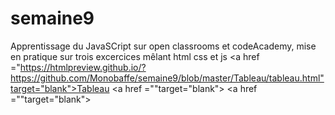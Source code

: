 # semaine9

Apprentissage du JavaSCript sur open classrooms et codeAcademy,
mise en pratique sur trois excercices mêlant html css et js
<a href ="https://htmlpreview.github.io/?https://github.com/Monobaffe/semaine9/blob/master/Tableau/tableau.html"target="blank">Tableau</a>
<a href =""target="blank"></a>
<a href =""target="blank"></a>
